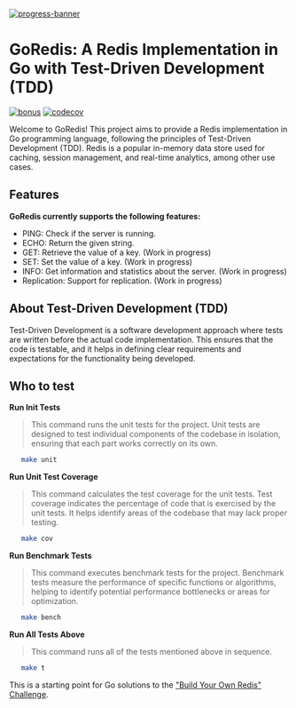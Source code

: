 [![progress-banner](https://backend.codecrafters.io/progress/redis/13c2921a-683d-485f-8347-71193544c9c6)](https://app.codecrafters.io/users/codecrafters-bot?r=2qF)
# GoRedis: A Redis Implementation in Go with Test-Driven Development (TDD)
[![bonus](https://github.com//ThreeDP/build-a-redis/actions/workflows/Tests.yml/badge.svg)](https://github.com//ThreeDP/build-a-redis/actions/workflows/Tests.yml)
[![codecov](https://codecov.io/github/ThreeDP/build-a-redis/graph/badge.svg?token=N9AW6Y3JHP)](https://codecov.io/github/ThreeDP/build-a-redis)

Welcome to GoRedis! This project aims to provide a Redis implementation in Go programming language, following the principles of Test-Driven Development (TDD). Redis is a popular in-memory data store used for caching, session management, and real-time analytics, among other use cases.

## Features

**GoRedis currently supports the following features:**

   - PING: Check if the server is running.
   - ECHO: Return the given string.
   - GET: Retrieve the value of a key. (Work in progress)
   - SET: Set the value of a key. (Work in progress)
   - INFO: Get information and statistics about the server. (Work in progress)
   - Replication: Support for replication. (Work in progress)

## About Test-Driven Development (TDD)

Test-Driven Development is a software development approach where tests are written before the actual code implementation. This ensures that the code is testable, and it helps in defining clear requirements and expectations for the functionality being developed.

## Who to test

**Run Init Tests**
> This command runs the unit tests for the project. Unit tests are designed to test individual components of the codebase in isolation, ensuring that each part works correctly on its own.
```sh
   make unit
```

**Run Unit Test Coverage**
> This command calculates the test coverage for the unit tests. Test coverage indicates the percentage of code that is exercised by the unit tests. It helps identify areas of the codebase that may lack proper testing.
```sh
   make cov
```

**Run Benchmark Tests**
> This command executes benchmark tests for the project. Benchmark tests measure the performance of specific functions or algorithms, helping to identify potential performance bottlenecks or areas for optimization.
```sh
   make bench
```

**Run All Tests Above**
> This command runs all of the tests mentioned above in sequence.
```sh
   make t
```

This is a starting point for Go solutions to the
["Build Your Own Redis" Challenge](https://codecrafters.io/challenges/redis).

